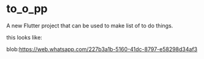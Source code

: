 # to_o_pp

A new Flutter project that can be used to make list of to do things.

this looks like:

blob:https://web.whatsapp.com/227b3a1b-5160-41dc-8797-e58298d34af3
